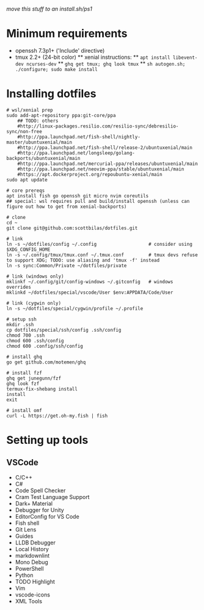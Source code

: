 _move this stuff to an install.sh/ps1_

# Minimum requirements

* openssh 7.3p1+ ('Include' directive)
* tmux 2.2+ (24-bit color)
** xenial instructions:
** `apt install libevent-dev ncurses-dev`
** `ghq get tmux; ghq look tmux`
** `sh autogen.sh; ./configure; sudo make install`

# Installing dotfiles

```
# wsl/xenial prep
sudo add-apt-repository ppa:git-core/ppa
    ## TODO: others
    #http://linux-packages.resilio.com/resilio-sync/debresilio-sync/non-free
    #http://ppa.launchpad.net/fish-shell/nightly-master/ubuntuxenial/main
    #http://ppa.launchpad.net/fish-shell/release-2/ubuntuxenial/main
    #http://ppa.launchpad.net/longsleep/golang-backports/ubuntuxenial/main
    #http://ppa.launchpad.net/mercurial-ppa/releases/ubuntuxenial/main
    #http://ppa.launchpad.net/neovim-ppa/stable/ubuntuxenial/main
    #https://apt.dockerproject.org/repoubuntu-xenial/main
sudo apt update

# core prereqs
apt install fish go openssh git micro nvim coreutils
## special: wsl requires pull and build/install openssh (unless can figure out how to get from xenial-backports)

# clone
cd ~
git clone git@github.com:scottbilas/dotfiles.git

# link
ln -s ~/dotfiles/config ~/.config                   # consider using $XDG_CONFIG_HOME
ln -s ~/.config/tmux/tmux.conf ~/.tmux.conf         # tmux devs refuse to support XDG; TODO: use aliasing and 'tmux -f' instead
ln -s sync:Common/Private ~/dotfiles/private

# link (windows only)
mklinkf ~/.config/git/config-windows ~/.gitconfig   # windows overrides
mklinkd ~/dotfiles/special/vscode/User $env:APPDATA/Code/User

# link (cygwin only)
ln -s ~/dotfiles/special/cygwin/profile ~/.profile

# setup ssh
mkdir .ssh
cp dotfiles/special/ssh/config .ssh/config
chmod 700 .ssh
chmod 600 .ssh/config
chmod 600 .config/ssh/config

# install ghq
go get github.com/motemen/ghq

# install fzf
ghq get junegunn/fzf
ghq look fzf
termux-fix-shebang install
install
exit

# install omf
curl -L https://get.oh-my.fish | fish
```

# Setting up tools

## VSCode

* C/C++
* C#
* Code Spell Checker
* Cram Test Language Support
* Dark+ Material
* Debugger for Unity
* EditorConfig for VS Code
* Fish shell
* Git Lens
* Guides
* LLDB Debugger
* Local History
* markdownlint
* Mono Debug
* PowerShell
* Python
* TODO Highlight
* Vim
* vscode-icons
* XML Tools
